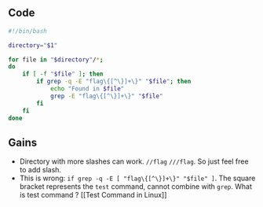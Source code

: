 ## Code
```sh
#!/bin/bash

directory="$1"

for file in "$directory"/*;
do
	if [ -f "$file" ]; then
		if grep -q -E "flag\{[^\}]+\}" "$file"; then
			echo "Found in $file"
			grep -E "flag\{[^\}]+\}" "$file"
		fi
    fi
done
```

## Gains
- Directory with more slashes can work. `//flag` `///flag`. So just feel free to add slash. 
- This is wrong: `if grep -q -E [ "flag\{[^\}]+\}" "$file" ]`. The square bracket represents the `test` command, cannot combine with `grep`.
What is test command ? [[Test Command in Linux]]


